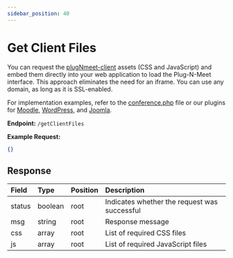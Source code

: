 ```yaml
---
sidebar_position: 40
---
```


# Get Client Files

You can request the [plugNmeet-client](https://github.com/mynaparrot/plugNmeet-client) assets (CSS and JavaScript) and embed them directly into your web application to load the Plug-N-Meet interface. This approach eliminates the need for an iframe. You can use any domain, as long as it is SSL-enabled.

For implementation examples, refer to the [conference.php](https://github.com/mynaparrot/plugNmeet-sdk-php/blob/main/examples/conference.php) file or our plugins for [Moodle](https://github.com/mynaparrot/moodle-mod_plugnmeet/blob/main/conference.php), [WordPress](https://github.com/mynaparrot/plugNmeet-WordPress/blob/main/plugnmeet/public/partials/plugnmeet-public-display-client.php), and [Joomla](https://github.com/mynaparrot/plugNmeet-Joomla/blob/main/components/com_plugnmeet/tmpl/room/conference.php).

**Endpoint:** `/getClientFiles`

**Example Request:**

```json
{}
```

## Response

| Field  | Type    | Position | Description                                 |
| :----- | :------ | :------- | :------------------------------------------ |
| status | boolean | root     | Indicates whether the request was successful |
| msg    | string  | root     | Response message                            |
| css    | array   | root     | List of required CSS files                  |
| js     | array   | root     | List of required JavaScript files           |


